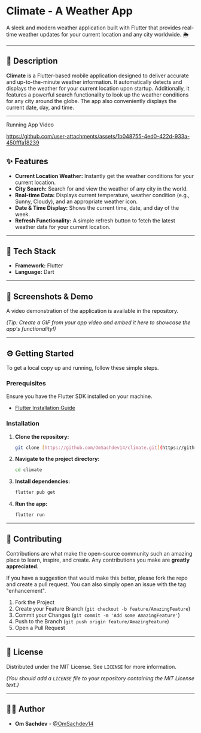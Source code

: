 # Climate - A Weather App

A sleek and modern weather application built with Flutter that provides real-time weather updates for your current location and any city worldwide. 🌦️

---

## 📜 Description

**Climate** is a Flutter-based mobile application designed to deliver accurate and up-to-the-minute weather information. It automatically detects and displays the weather for your current location upon startup. Additionally, it features a powerful search functionality to look up the weather conditions for any city around the globe. The app also conveniently displays the current date, day, and time.

---
Running App Video

https://github.com/user-attachments/assets/1b048755-4ed0-422d-933a-450fffa18239

## ✨ Features

* **Current Location Weather:** Instantly get the weather conditions for your current location.
* **City Search:** Search for and view the weather of any city in the world.
* **Real-time Data:** Displays current temperature, weather condition (e.g., Sunny, Cloudy), and an appropriate weather icon.
* **Date & Time Display:** Shows the current time, date, and day of the week.
* **Refresh Functionality:** A simple refresh button to fetch the latest weather data for your current location.

---

## 🚀 Tech Stack

* **Framework:** Flutter
* **Language:** Dart

---

## 📸 Screenshots & Demo

A video demonstration of the application is available in the repository.

*(Tip: Create a GIF from your app video and embed it here to showcase the app's functionality!)*

---

## ⚙️ Getting Started

To get a local copy up and running, follow these simple steps.

### Prerequisites

Ensure you have the Flutter SDK installed on your machine.
* [Flutter Installation Guide](https://flutter.dev/docs/get-started/install)

### Installation

1.  **Clone the repository:**
    ```sh
    git clone [https://github.com/OmSachdev14/climate.git](https://github.com/OmSachdev14/climate.git)
    ```
2.  **Navigate to the project directory:**
    ```sh
    cd climate
    ```
3.  **Install dependencies:**
    ```sh
    flutter pub get
    ```
4.  **Run the app:**
    ```sh
    flutter run
    ```

---

## 🤝 Contributing

Contributions are what make the open-source community such an amazing place to learn, inspire, and create. Any contributions you make are **greatly appreciated**.

If you have a suggestion that would make this better, please fork the repo and create a pull request. You can also simply open an issue with the tag "enhancement".

1.  Fork the Project
2.  Create your Feature Branch (`git checkout -b feature/AmazingFeature`)
3.  Commit your Changes (`git commit -m 'Add some AmazingFeature'`)
4.  Push to the Branch (`git push origin feature/AmazingFeature`)
5.  Open a Pull Request

---

## 📝 License

Distributed under the MIT License. See `LICENSE` for more information.

*(You should add a `LICENSE` file to your repository containing the MIT License text.)*

---

## 👨‍💻 Author

* **Om Sachdev** - [@OmSachdev14](https://github.com/OmSachdev14)


